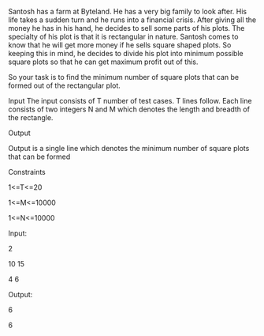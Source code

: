 Santosh has a farm at Byteland. He has a very big family to look after. His life takes a sudden turn and he runs into a financial crisis. After giving all the money he has in his hand, he decides to sell some parts of his plots. The specialty of his plot is that it is rectangular in nature. Santosh comes to know that he will get more money if he sells square shaped plots. So keeping this in mind, he decides to divide his plot into minimum possible square plots so that he can get maximum profit out of this.

So your task is to find the minimum number of square plots that can be formed out of the rectangular plot.

Input
The input consists of T number of test cases. T lines follow. Each line consists of two integers N and M which denotes the length and breadth of the rectangle.

Output

Output is a single line which denotes the minimum number of square plots that can be formed

Constraints

1<=T<=20

1<=M<=10000

1<=N<=10000

Input:

2

10 15

4 6

Output:

6

6
